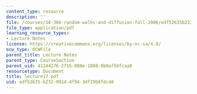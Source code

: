 ```yaml
---
content_type: resource
description: ''
file: /courses/18-366-random-walks-and-diffusion-fall-2006/edf52635b232991d4f943df29b8fdcdd_lecture17.pdf
file_type: application/pdf
learning_resource_types:
- Lecture Notes
license: https://creativecommons.org/licenses/by-nc-sa/4.0/
ocw_type: OCWFile
parent_title: Lecture Notes
parent_type: CourseSection
parent_uid: 41244276-2f55-080e-1888-0b9af56fcaa8
resourcetype: Document
title: lecture17.pdf
uid: edf52635-b232-991d-4f94-3df29b8fdcdd
---
```

